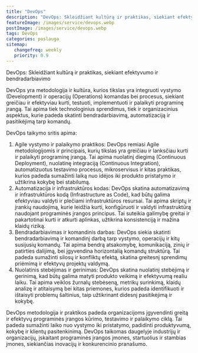 ```yaml
---
title: "DevOps"
description: "DevOps: Skleidžiant kultūrą ir praktikas, siekiant efektyvumo ir bendradarbiavimo"
featureImage: /images/service/devops.webp
postImage: /images/service/devops.webp
tags: DevOps
categories: paslauga
sitemap:
   changefreq: weekly
   priority: 0.9
---
```


DevOps: Skleidžiant kultūrą ir praktikas, siekiant efektyvumo ir bendradarbiavimo

DevOps yra metodologija ir kultūra, kurios tikslas yra integruoti vystymo (Development) ir operacijų (Operations)
komandas bei procesus, siekiant greičiau ir efektyviau kurti, testuoti, implementuoti ir palaikyti programinę įrangą.
Tai apima tiek technologinius sprendimus, tiek ir organizacinius aspektus, kurie padeda skatinti bendradarbiavimą,
automatizaciją ir pasitikėjimą tarp komandų.

DevOps taikymo sritis apima:

1. Agile vystymo ir palaikymo praktikos: DevOps remiasi Agile metodologijomis ir principais, kurių tikslas yra greičiau
   ir lanksčiau kurti ir palaikyti programinę įrangą. Tai apima nuolatinį diegimą (Continuous Deployment), nuolatinę
   integraciją (Continuous Integration), automatizuotus testavimo procesus, mikroservisus ir kitas praktikas, kurios
   padeda sumažinti laiką nuo idėjos iki produkto pristatymo ir užtikrina kokybę bei stabilumą.
2. Automatizacija ir infrastruktūros kodas: DevOps skatina automatizavimą ir infrastruktūros kodą (Infrastructure as
   Code), kad būtų galima efektyviau valdyti ir plečiami infrastruktūros resursai. Tai apima skriptų ir įrankių
   naudojimą, kurie leidžia kurti, konfigūruoti ir valdyti infrastruktūrą naudojant programinės įrangos principus. Tai
   suteikia galimybę greitai ir pakartotinai kurti ir atkurti aplinkas, užtikrina konsistenciją ir mažina klaidų riziką.
3. Bendradarbiavimas ir komandinis darbas: DevOps siekia skatinti bendradarbiavimą ir komandinį darbą tarp vystymo,
   operacijų ir kitų susijusių komandų. Tai apima bendrą atsakomybę, komunikaciją, zinių ir patirties dalijimą, bei
   įgyvendina horizontalią komandų struktūrą. Tai padeda sumažinti silosų ir konfliktų efektą, skatina greitesnį
   sprendimų priėmimą ir efektyvų projektų valdymą.
4. Nuolatinis stebėjimas ir gerinimas: DevOps skatina nuolatinį stebėjimą ir gerinimą, kad būtų galima matyti produkto
   veikimą ir efektyvumą realiu laiku. Tai apima veiklos žurnalų stebėseną, metrikų surinkimą, klaidų analizę ir
   atitaisymą bei kitas priemones, kurios padeda identifikuoti ir ištaisyti problemų šaltinius, taip užtikrinant didesnį
   pasitikėjimą ir kokybę.

DevOps metodologija ir praktikos padeda organizacijoms įgyvendinti greitą ir efektyvų programinės įrangos kūrimo,
testavimo ir palaikymo ciklą. Tai padeda sumažinti laiko nuo vystymo iki pristatymo, padidinti produktyvumą, kokybę ir
klientų pasitenkinimą. DevOps taikomas daugelyje industrijų ir organizacijų, įskaitant programinės įrangos įmones,
startuolius ir stambias įmones, siekiančias inovacijų ir konkurencinio pranašumo.
